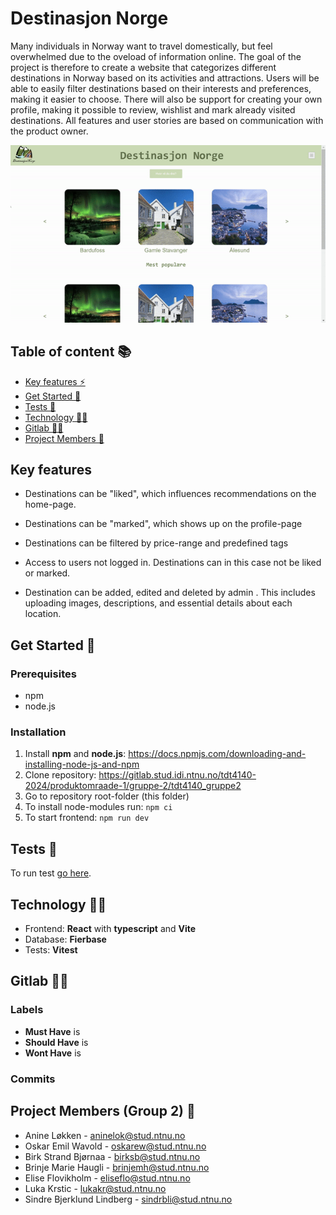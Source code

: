 # Destinasjon Norge

Many individuals in Norway want to travel domestically, but feel overwhelmed due to the oveload of information online. The goal of the project is therefore to create a website that categorizes different destinations in Norway based on its activities and attractions. Users will be able to easily filter destinations based on their interests and preferences, making it easier to choose. There will also be support for creating your own profile, making it possible to review, wishlist and mark already visited destinations. All features and user stories are based on communication with the product owner.

![](./.pictures/destinasjon-norge.gif) 

## Table of content 📚

- [Key features ⚡](#key-features-⚡)
- [Get Started 🔄](#get-started-🔄)
- [Tests 🧪](#tests-🧪)
- [Technology 👩‍💻](#technology-👩‍💻)
- [Gitlab 👩‍💻](#gitlab-👩‍💻)
- [Project Members 🧔](#project-members-🧔)

## Key features

- Destinations can be "liked", which influences recommendations on the home-page. 

- Destinations can be "marked", which shows up on the profile-page

- Destinations can be filtered by price-range and predefined tags

- Access to users not logged in. Destinations can in this case not be liked or marked.

- Destination can be added, edited and deleted by admin . This includes uploading images, descriptions, and essential details about each location.

## Get Started 🔄

### Prerequisites

- npm
- node.js

### Installation

1. Install **npm** and **node.js**: https://docs.npmjs.com/downloading-and-installing-node-js-and-npm
2. Clone repository: https://gitlab.stud.idi.ntnu.no/tdt4140-2024/produktomraade-1/gruppe-2/tdt4140_gruppe2
3. Go to repository root-folder (this folder)
4. To install node-modules run: `npm ci`
5. To start frontend: `npm run dev`

## Tests 🧪

To run test [go here](./src/test/readme.md#Tests).

## Technology 👩‍💻

- Frontend: **React** with **typescript** and **Vite**
- Database: **Fierbase**
- Tests: **Vitest**

## Gitlab 👩‍💻

### Labels

- **Must Have** is
- **Should Have** is
- **Wont Have** is

### Commits

## Project Members (Group 2) 🧔

- Anine Løkken - aninelok@stud.ntnu.no
- Oskar Emil Wavold - oskarew@stud.ntnu.no
- Birk Strand Bjørnaa - birksb@stud.ntnu.no
- Brinje Marie Haugli - brinjemh@stud.ntnu.no
- Elise Flovikholm - eliseflo@stud.ntnu.no
- Luka Krstic - lukakr@stud.ntnu.no
- Sindre Bjerklund Lindberg - sindrbli@stud.ntnu.no
